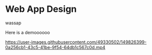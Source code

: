 Web App Design
===
wassap

Here is a demoooooo

https://user-images.githubusercontent.com/49330502/149826399-0a256cb1-43c5-41be-9f54-64db1c567c0d.mp4

